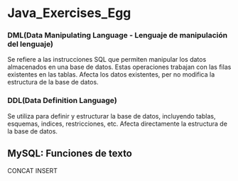 # Java_Exercises_Egg
### DML(Data Manipulating Language - Lenguaje de manipulación del lenguaje)
Se refiere a las instrucciones SQL que permiten manipular los datos almacenados en una base de datos. Estas operaciones trabajan con las filas existentes en las tablas.
Afecta los datos existentes, per no modifica la estructura de la base de datos.
### DDL(Data Definition Language)
Se utiliza para definir y estructurar la base de datos, incluyendo tablas, esquemas, indices, restricciones, etc.
Afecta directamente la estructura de la base de datos. 

## MySQL: Funciones de texto
CONCAT
INSERT
